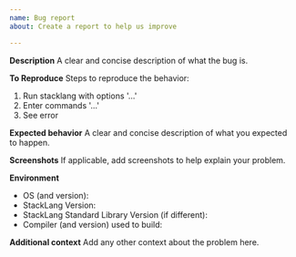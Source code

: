 ```yaml
---
name: Bug report
about: Create a report to help us improve

---
```


**Description**
A clear and concise description of what the bug is.

**To Reproduce**
Steps to reproduce the behavior:
1. Run stacklang with options '...'
2. Enter commands '...'
3. See error

**Expected behavior**
A clear and concise description of what you expected to happen.

**Screenshots**
If applicable, add screenshots to help explain your problem.

**Environment**
 - OS (and version):
 - StackLang Version:
 - StackLang Standard Library Version (if different):
 - Compiler (and version) used to build:

**Additional context**
Add any other context about the problem here.
